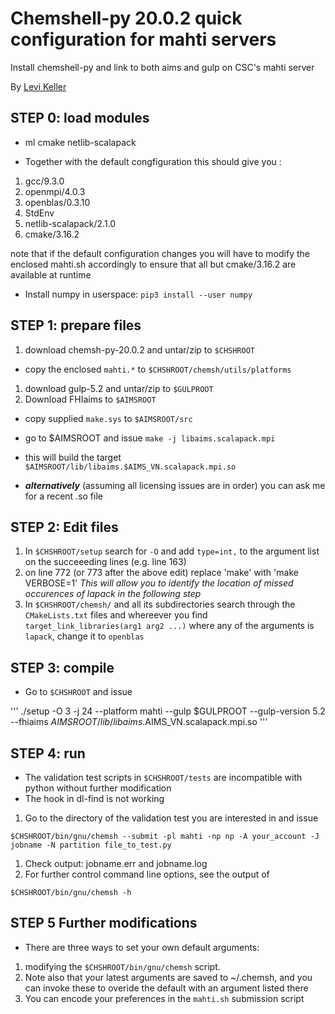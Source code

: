 # Chemshell-py 20.0.2 quick configuration for mahti servers

  Install chemshell-py and link to both aims and gulp on CSC's mahti server

  By [Levi Keller](levi.keller@aalto.fi)

## STEP 0: load modules

  * ml cmake netlib-scalapack

  * Together with the default congfiguration this should give you :

   1. gcc/9.3.0   
   1. openmpi/4.0.3   
   1. openblas/0.3.10   
   1. StdEnv   
   1. netlib-scalapack/2.1.0   
   1. cmake/3.16.2

  note that if the default configuration changes you will have to modify the enclosed mahti.sh accordingly to ensure that all but cmake/3.16.2 are available at runtime

  * Install numpy in userspace:
  `pip3 install --user numpy`


## STEP 1: prepare files

  1. download chemsh-py-20.0.2 and untar/zip to `$CHSHROOT`
   * copy the enclosed `mahti.*` to `$CHSHROOT/chemsh/utils/platforms`
  1. download gulp-5.2 and untar/zip to `$GULPROOT`
  1. Download FHIaims to `$AIMSROOT`
   * copy supplied `make.sys` to `$AIMSROOT/src`
   * go to $AIMSROOT and issue `make -j libaims.scalapack.mpi`
   * this will build the target `$AIMSROOT/lib/libaims.$AIMS_VN.scalapack.mpi.so`
   
   * _**alternatively**_ (assuming all licensing issues are in order) you can ask me for a recent .so file
  
## STEP 2: Edit files

  1. In `$CHSHROOT/setup` search for `-O` and add `type=int,` to the argument list on the succeeeding lines (e.g. line 163)
  1. on line 772 (or 773 after the above edit) replace 'make' with 'make VERBOSE=1'
  *This will allow you to identify the location of missed occurences of lapack in the following step*     
  1. In `$CHSHROOT/chemsh/` and all its subdirectories search through the `CMakeLists.txt` files and whereever you find
   `target_link_libraries(arg1 arg2 ...)` where any of the arguments is `lapack`, change it to `openblas`

## STEP 3: compile

  * Go to `$CHSHROOT` and issue
 
'''
 ./setup -O 3 -j 24 --platform mahti --gulp $GULPROOT  --gulp-version 5.2 --fhiaims $AIMSROOT/lib/libaims.$AIMS_VN.scalapack.mpi.so
'''

## STEP 4: run

   * The validation test scripts in `$CHSHROOT/tests` are incompatible with python without further modification
   * The hook in dl-find is not working

   1. Go to the directory of the validation test you are interested in and issue
   
    $CHSHROOT/bin/gnu/chemsh --submit -pl mahti -np np -A your_account -J jobname -N partition file_to_test.py

   1. Check output: jobname.err and jobname.log
   1. For further control command line options, see the output of
   
    $CHSHROOT/bin/gnu/chemsh -h

## STEP 5 Further modifications

  * There are three ways to set your own default arguments:

1. modifying the `$CHSHROOT/bin/gnu/chemsh` script. 
1. Note also that your latest arguments are saved to ~/.chemsh, and you can invoke these to overide the default with an argument listed there
1. You can encode your preferences in the `mahti.sh` submission script
